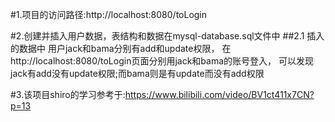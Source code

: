 #1.项目的访问路径:http://localhost:8080/toLogin

#2.创建并插入用户数据，表结构和数据在mysql-database.sql文件中
##2.1 插入的数据中 用户jack和bama分别有add和update权限，
在http://localhost:8080/toLogin页面分别用jack和bama的账号登入，
可以发现jack有add没有update权限;而bama则是有update而没有add权限

#3.该项目shiro的学习参考于:https://www.bilibili.com/video/BV1ct411x7CN?p=13

